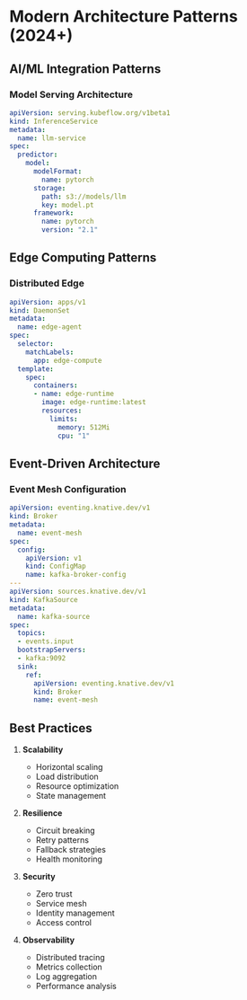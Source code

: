 # Modern Architecture Patterns (2024+)

## AI/ML Integration Patterns

### Model Serving Architecture
```yaml
apiVersion: serving.kubeflow.org/v1beta1
kind: InferenceService
metadata:
  name: llm-service
spec:
  predictor:
    model:
      modelFormat:
        name: pytorch
      storage:
        path: s3://models/llm
        key: model.pt
      framework:
        name: pytorch
        version: "2.1"
```

## Edge Computing Patterns

### Distributed Edge
```yaml
apiVersion: apps/v1
kind: DaemonSet
metadata:
  name: edge-agent
spec:
  selector:
    matchLabels:
      app: edge-compute
  template:
    spec:
      containers:
      - name: edge-runtime
        image: edge-runtime:latest
        resources:
          limits:
            memory: 512Mi
            cpu: "1"
```

## Event-Driven Architecture

### Event Mesh Configuration
```yaml
apiVersion: eventing.knative.dev/v1
kind: Broker
metadata:
  name: event-mesh
spec:
  config:
    apiVersion: v1
    kind: ConfigMap
    name: kafka-broker-config
---
apiVersion: sources.knative.dev/v1
kind: KafkaSource
metadata:
  name: kafka-source
spec:
  topics:
  - events.input
  bootstrapServers:
  - kafka:9092
  sink:
    ref:
      apiVersion: eventing.knative.dev/v1
      kind: Broker
      name: event-mesh
```

## Best Practices

1. **Scalability**
   - Horizontal scaling
   - Load distribution
   - Resource optimization
   - State management

2. **Resilience**
   - Circuit breaking
   - Retry patterns
   - Fallback strategies
   - Health monitoring

3. **Security**
   - Zero trust
   - Service mesh
   - Identity management
   - Access control

4. **Observability**
   - Distributed tracing
   - Metrics collection
   - Log aggregation
   - Performance analysis